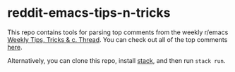 # reddit-emacs-tips-n-tricks

This repo contains tools for parsing top comments from the weekly r/emacs [Weekly Tips, Tricks & c. Thread](https://www.reddit.com/r/emacs/search?q=Weekly+tips&restrict_sr=on&sort=new&t=all).  You can check out all of the top comments [here](./out.md).

Alternatively, you can clone this repo, install [stack](https://docs.haskellstack.org/en/stable/README/), and then run `stack run`.
